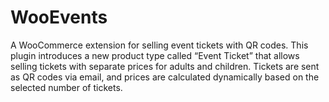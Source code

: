 # WooEvents
A WooCommerce extension for selling event tickets with QR codes. This plugin introduces a new product type called “Event Ticket” that allows selling tickets with separate prices for adults and children. Tickets are sent as QR codes via email, and prices are calculated dynamically based on the selected number of tickets.
